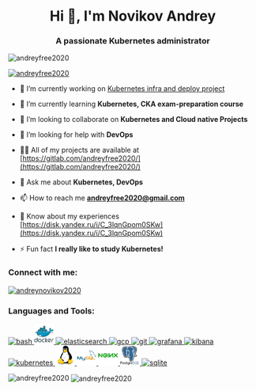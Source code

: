<h1 align="center">Hi 👋, I'm Novikov Andrey</h1>
<h3 align="center">A passionate Kubernetes administrator</h3>

<p align="left"> <img src="https://komarev.com/ghpvc/?username=andreyfree2020&label=Profile%20views&color=0e75b6&style=flat" alt="andreyfree2020" /> </p>

<p align="left"> <a href="https://github.com/ryo-ma/github-profile-trophy"><img src="https://github-profile-trophy.vercel.app/?username=andreyfree2020" alt="andreyfree2020" /></a> </p>

- 🔭 I’m currently working on [Kubernetes infra and deploy project](https://gitlab.com/andreyfree2020/kuber-project.git)

- 🌱 I’m currently learning **Kubernetes, CKA exam-preparation course**

- 👯 I’m looking to collaborate on **Kubernetes and Cloud native Projects**

- 🤝 I’m looking for help with **DevOps**

- 👨‍💻 All of my projects are available at [https://gitlab.com/andreyfree2020/](https://gitlab.com/andreyfree2020/)

- 💬 Ask me about **Kubernetes, DevOps**

- 📫 How to reach me **andreyfree2020@gmail.com**

- 📄 Know about my experiences [https://disk.yandex.ru/i/C_3lqnGpom0SKw](https://disk.yandex.ru/i/C_3lqnGpom0SKw)

- ⚡ Fun fact **I really like to study Kubernetes!**

<h3 align="left">Connect with me:</h3>
<p align="left">
<a href="https://linkedin.com/in/andreynovikov2020" target="blank"><img align="center" src="https://raw.githubusercontent.com/rahuldkjain/github-profile-readme-generator/master/src/images/icons/Social/linked-in-alt.svg" alt="andreynovikov2020" height="30" width="40" /></a>
</p>

<h3 align="left">Languages and Tools:</h3>
<p align="left"> <a href="https://www.gnu.org/software/bash/" target="_blank" rel="noreferrer"> <img src="https://www.vectorlogo.zone/logos/gnu_bash/gnu_bash-icon.svg" alt="bash" width="40" height="40"/> </a> <a href="https://www.docker.com/" target="_blank" rel="noreferrer"> <img src="https://raw.githubusercontent.com/devicons/devicon/master/icons/docker/docker-original-wordmark.svg" alt="docker" width="40" height="40"/> </a> <a href="https://www.elastic.co" target="_blank" rel="noreferrer"> <img src="https://www.vectorlogo.zone/logos/elastic/elastic-icon.svg" alt="elasticsearch" width="40" height="40"/> </a> <a href="https://cloud.google.com" target="_blank" rel="noreferrer"> <img src="https://www.vectorlogo.zone/logos/google_cloud/google_cloud-icon.svg" alt="gcp" width="40" height="40"/> </a> <a href="https://git-scm.com/" target="_blank" rel="noreferrer"> <img src="https://www.vectorlogo.zone/logos/git-scm/git-scm-icon.svg" alt="git" width="40" height="40"/> </a> <a href="https://grafana.com" target="_blank" rel="noreferrer"> <img src="https://www.vectorlogo.zone/logos/grafana/grafana-icon.svg" alt="grafana" width="40" height="40"/> </a> <a href="https://www.elastic.co/kibana" target="_blank" rel="noreferrer"> <img src="https://www.vectorlogo.zone/logos/elasticco_kibana/elasticco_kibana-icon.svg" alt="kibana" width="40" height="40"/> </a> <a href="https://kubernetes.io" target="_blank" rel="noreferrer"> <img src="https://www.vectorlogo.zone/logos/kubernetes/kubernetes-icon.svg" alt="kubernetes" width="40" height="40"/> </a> <a href="https://www.linux.org/" target="_blank" rel="noreferrer"> <img src="https://raw.githubusercontent.com/devicons/devicon/master/icons/linux/linux-original.svg" alt="linux" width="40" height="40"/> </a> <a href="https://www.mysql.com/" target="_blank" rel="noreferrer"> <img src="https://raw.githubusercontent.com/devicons/devicon/master/icons/mysql/mysql-original-wordmark.svg" alt="mysql" width="40" height="40"/> </a> <a href="https://www.nginx.com" target="_blank" rel="noreferrer"> <img src="https://raw.githubusercontent.com/devicons/devicon/master/icons/nginx/nginx-original.svg" alt="nginx" width="40" height="40"/> </a> <a href="https://www.postgresql.org" target="_blank" rel="noreferrer"> <img src="https://raw.githubusercontent.com/devicons/devicon/master/icons/postgresql/postgresql-original-wordmark.svg" alt="postgresql" width="40" height="40"/> </a> <a href="https://www.sqlite.org/" target="_blank" rel="noreferrer"> <img src="https://www.vectorlogo.zone/logos/sqlite/sqlite-icon.svg" alt="sqlite" width="40" height="40"/> </a> </p>

<p><img align="left" src="https://github-readme-stats.vercel.app/api/top-langs?username=andreyfree2020&show_icons=true&locale=en&layout=compact" alt="andreyfree2020" /></p>

<p>&nbsp;<img align="center" src="https://github-readme-stats.vercel.app/api?username=andreyfree2020&show_icons=true&locale=en" alt="andreyfree2020" /></p>
